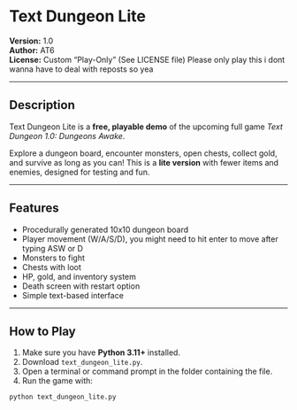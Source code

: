 # Text Dungeon Lite

**Version:** 1.0  
**Author:** AT6  
**License:** Custom “Play-Only” (See LICENSE file) Please only play this i dont wanna have to deal with reposts so yea

---

## Description

Text Dungeon Lite is a **free, playable demo** of the upcoming full game *Text Dungeon 1.0: Dungeons Awake*.  

Explore a dungeon board, encounter monsters, open chests, collect gold, and survive as long as you can! This is a **lite version** with fewer items and enemies, designed for testing and fun.

---

## Features

- Procedurally generated 10x10 dungeon board
- Player movement (W/A/S/D), you might need to hit enter to move after typing ASW or D
- Monsters to fight
- Chests with loot
- HP, gold, and inventory system
- Death screen with restart option
- Simple text-based interface

---

## How to Play

1. Make sure you have **Python 3.11+** installed.  
2. Download `text_dungeon_lite.py`.  
3. Open a terminal or command prompt in the folder containing the file.  
4. Run the game with:  

```bash
python text_dungeon_lite.py
